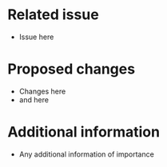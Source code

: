 # Related issue
- Issue here

# Proposed changes
- Changes here
- and here

# Additional information
- Any additional information of importance

